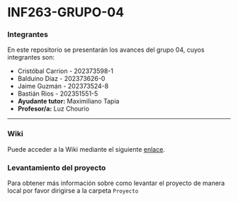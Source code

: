 # INF263-GRUPO-04

### Integrantes
En este repositorio se presentarán los avances del grupo 04, cuyos integrantes son:
- Cristóbal Carrion - 202373598-1
- Balduino Díaz - 202373626-0
- Jaime Guzmán - 202373524-8
- Bastián Rios - 202351551-5
- **Ayudante tutor:** Maximiliano Tapia
- **Profesor/a:** Luz Chourio
---
### Wiki
Puede acceder a la Wiki mediante el siguiente [enlace](https://github.com/JaimeYi/GRUPO04-2025-PROYINF/wiki).

### Levantamiento del proyecto
Para obtener más información sobre como levantar el proyecto de manera local por favor dirigirse a la carpeta `Proyecto`
